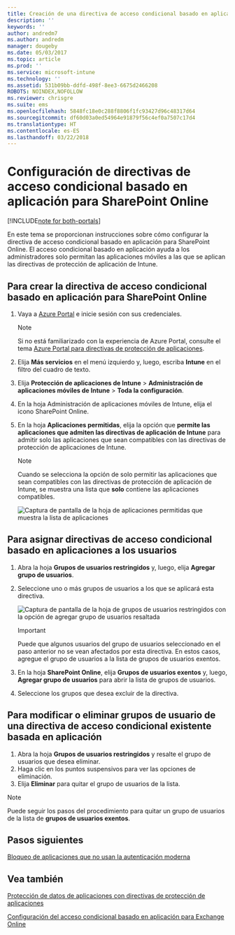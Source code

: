 ```yaml
---
title: Creación de una directiva de acceso condicional basado en aplicación para SharePoint Online
description: ''
keywords: ''
author: andredm7
ms.author: andredm
manager: dougeby
ms.date: 05/03/2017
ms.topic: article
ms.prod: ''
ms.service: microsoft-intune
ms.technology: ''
ms.assetid: 531b09bb-ddfd-498f-8ee3-6675d2466208
ROBOTS: NOINDEX,NOFOLLOW
ms.reviewer: chrisgre
ms.suite: ems
ms.openlocfilehash: 5848fc18e0c288f8806f1fc93427d96c48317d64
ms.sourcegitcommit: df60d03a0ed54964e91879f56c4ef0a7507c17d4
ms.translationtype: HT
ms.contentlocale: es-ES
ms.lasthandoff: 03/22/2018
---
```

# <a name="set-up-app-based-conditional-access-ca-policies-for-sharepoint-online"></a>Configuración de directivas de acceso condicional basado en aplicación para SharePoint Online

[!INCLUDE[note for both-portals](../includes/note-for-both-portals.md)]

En este tema se proporcionan instrucciones sobre cómo configurar la directiva de acceso condicional basado en aplicación para SharePoint Online. El acceso condicional basado en aplicación ayuda a los administradores solo permitan las aplicaciones móviles a las que se aplican las directivas de protección de aplicación de Intune.

## <a name="to-create-the-app-based-ca-policy-for-sharepoint-online"></a>Para crear la directiva de acceso condicional basado en aplicación para SharePoint Online

1. Vaya a [Azure Portal](https://portal.azure.com) e inicie sesión con sus credenciales.

    > [!NOTE]
    > Si no está familiarizado con la experiencia de Azure Portal, consulte el tema [Azure Portal para directivas de protección de aplicaciones](azure-portal-for-microsoft-intune-mam-policies.md).

2. Elija **Más servicios** en el menú izquierdo y, luego, escriba **Intune** en el filtro del cuadro de texto.

3. Elija **Protección de aplicaciones de Intune** > **Administración de aplicaciones móviles de Intune** > **Toda la configuración**.

4. En la hoja Administración de aplicaciones móviles de Intune, elija el icono SharePoint Online.

5. En la hoja **Aplicaciones permitidas**, elija la opción que **permite las aplicaciones que admiten las directivas de aplicación de Intune** para admitir solo las aplicaciones que sean compatibles con las directivas de protección de aplicaciones de Intune.

    > [!NOTE] 
    > Cuando se selecciona la opción de solo permitir las aplicaciones que sean compatibles con las directivas de protección de aplicación de Intune, se muestra una lista que **solo** contiene las aplicaciones compatibles.

    ![Captura de pantalla de la hoja de aplicaciones permitidas que muestra la lista de aplicaciones](../media/mam-ca-spo-allowed-apps.png)

## <a name="to-assign-app-based-ca-policies-to-your-users"></a>Para asignar directivas de acceso condicional basado en aplicaciones a los usuarios

1. Abra la hoja **Grupos de usuarios restringidos** y, luego, elija **Agregar grupo de usuarios**.

2. Seleccione uno o más grupos de usuarios a los que se aplicará esta directiva.

    ![Captura de pantalla de la hoja de grupos de usuarios restringidos con la opción de agregar grupo de usuarios resaltada](../media/mam-ca-spo-restricted-groups.png)

    > [!IMPORTANT] 
    > Puede que algunos usuarios del grupo de usuarios seleccionado en el paso anterior no se vean afectados por esta directiva. En estos casos, agregue el grupo de usuarios a la lista de grupos de usuarios exentos. 

3. En la hoja **SharePoint Online**, elija **Grupos de usuarios exentos** y, luego, **Agregar grupo de usuarios** para abrir la lista de grupos de usuarios.

4. Seleccione los grupos que desea excluir de la directiva.  

## <a name="to-modify-or-delete-user-groups-from-an-existing-app-based-ca-policy"></a>Para modificar o eliminar grupos de usuario de una directiva de acceso condicional existente basada en aplicación

1. Abra la hoja **Grupos de usuarios restringidos** y resalte el grupo de usuarios que desea eliminar.
2. Haga clic en los puntos suspensivos para ver las opciones de eliminación.
3. Elija **Eliminar** para quitar el grupo de usuarios de la lista.

> [!NOTE] 
> Puede seguir los pasos del procedimiento para quitar un grupo de usuarios de la lista de **grupos de usuarios exentos**.

## <a name="next-steps"></a>Pasos siguientes

[Bloqueo de aplicaciones que no usan la autenticación moderna](block-apps-with-no-modern-authentication.md)

## <a name="see-also"></a>Vea también

[Protección de datos de aplicaciones con directivas de protección de aplicaciones](protect-app-data-using-mobile-app-management-policies-with-microsoft-intune.md)

[Configuración del acceso condicional basado en aplicación para Exchange Online](mam-ca-for-exchange-online.md)

